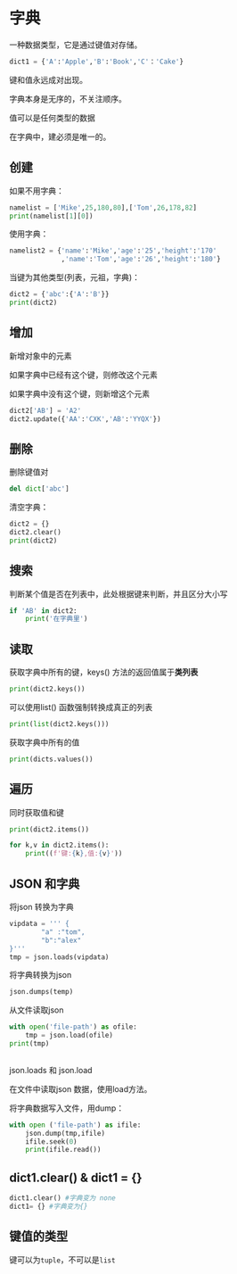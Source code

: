 # 字典

一种数据类型，它是通过键值对存储。

```python
dict1 = {'A':'Apple','B':'Book','C'：'Cake'}
```

键和值永远成对出现。

字典本身是无序的，不关注顺序。

值可以是任何类型的数据

在字典中，建必须是唯一的。

## 创建

如果不用字典：

```python
namelist = ['Mike',25,180,80],['Tom',26,178,82]
print(namelist[1][0])
```

使用字典：

```python
namelist2 = {'name':'Mike','age':'25','height':'170'
             ,'name':'Tom','age':'26','height':'180'}
```

当键为其他类型\(列表，元祖，字典\)：

```python
dict2 = {'abc':{'A':'B'}}
print(dict2)
```

## 增加

新增对象中的元素

如果字典中已经有这个键，则修改这个元素

如果字典中没有这个键，则新增这个元素

```python
dict2['AB'] = 'A2'
dict2.update({'AA':'CXK','AB':'YYQX'})
```

## 删除

删除键值对

```python
del dict['abc']
```

清空字典：

```python
dict2 = {}
dict2.clear()
print(dict2)
```

## 搜索

判断某个值是否在列表中，此处根据键来判断，并且区分大小写

```python
if 'AB' in dict2:
    print('在字典里')
```

## 读取

获取字典中所有的键，keys\(\) 方法的返回值属于**类列表**

```python
print(dict2.keys())
```

可以使用list\(\) 函数强制转换成真正的列表

```python
print(list(dict2.keys()))
```

获取字典中所有的值

```python
print(dicts.values())
```

## 遍历

同时获取值和键

```python
print(dict2.items())

for k,v in dict2.items():
    print((f'键:{k},值:{v}'))
```

## JSON 和字典

将json 转换为字典

```python
vipdata = ''' {
        "a" :"tom",
        "b":"alex"
}'''
tmp = json.loads(vipdata)
```

将字典转换为json

```python
json.dumps(temp)
```

从文件读取json

```python
with open('file-path') as ofile:
    tmp = json.load(ofile)
print(tmp)
    
```

json.loads 和 json.load 

在文件中读取json 数据，使用load方法。

将字典数据写入文件，用dump：

```python
with open ('file-path') as ifile:
    json.dump(tmp,ifile)
    ifile.seek(0)
    print(ifile.read())
```

## **dict1.clear\(\) & dict1 = {}**

```python
dict1.clear() #字典变为 none
dict1= {} #字典变为{}
```

## 键值的类型

键可以为`tuple`，不可以是`list`

